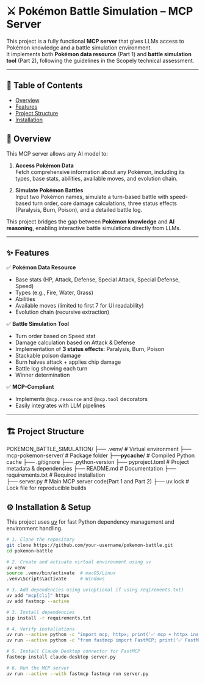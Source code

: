 # ⚔️ Pokémon Battle Simulation – MCP Server  

This project is a fully functional **MCP server** that gives LLMs access to Pokémon knowledge and a battle simulation environment.  
It implements both **Pokémon data resource** (Part 1) and **battle simulation tool** (Part 2), following the guidelines in the Scopely technical assessment.  

---

## 📖 Table of Contents  

- [Overview](#-overview)  
- [Features](#-features)  
- [Project Structure](#-project-structure)  
- [Installation](#-installation)  

## 📜 Overview  

This MCP server allows any AI model to:  

1. **Access Pokémon Data**  
   Fetch comprehensive information about any Pokémon, including its types, base stats, abilities, available moves, and evolution chain.  

2. **Simulate Pokémon Battles**  
   Input two Pokémon names, simulate a turn-based battle with speed-based turn order, core damage calculations, three status effects (Paralysis, Burn, Poison), and a detailed battle log.  

This project bridges the gap between **Pokémon knowledge** and **AI reasoning**, enabling interactive battle simulations directly from LLMs.  

---

## ✨ Features  

✅ **Pokémon Data Resource**  
- Base stats (HP, Attack, Defense, Special Attack, Special Defense, Speed)  
- Types (e.g., Fire, Water, Grass)  
- Abilities  
- Available moves (limited to first 7 for UI readability)  
- Evolution chain (recursive extraction)  

✅ **Battle Simulation Tool**  
- Turn order based on Speed stat  
- Damage calculation based on Attack & Defense  
- Implementation of **3 status effects:** Paralysis, Burn, Poison  
- Stackable poison damage  
- Burn halves attack + applies chip damage  
- Battle log showing each turn  
- Winner determination  

✅ **MCP-Compliant**  
- Implements `@mcp.resource` and `@mcp.tool` decorators  
- Easily integrates with LLM pipelines  

---

## 🏗 Project Structure  
POKEMON_BATTLE_SIMULATION/
 ├── .venv/                # Virtual environment
 ├── mcp-pokemon-server/   # Package folder
    ├──__pycache__/        # Compiled Python cache
    ├── .gitignore
    ├── .python-version
    ├── pyproject.toml        # Project metadata & dependencies
    ├── README.md             # Documentation
    ├── requirements.txt      # Required installation            
    ├── server.py             # Main MCP server code(Part 1 and Part 2)
    ├── uv.lock               # Lock file for reproducible builds

## ⚙️ Installation & Setup  

This project uses [uv](https://docs.astral.sh/uv/getting-started/installation/) for fast Python dependency management and environment handling.

```bash
# 1. Clone the repository
git clone https://github.com/your-username/pokemon-battle.git
cd pokemon-battle

# 2. Create and activate virtual environment using uv
uv venv
source .venv/bin/activate  # macOS/Linux
.venv\Scripts\activate     # Windows

# 3. Add dependencies using uv(optional if using reqirements.txt)
uv add "mcp[cli]" httpx
uv add fastmcp --active

# 3. Install dependencies
pip install -r requirements.txt

# 4. Verify installations
uv run --active python -c "import mcp, httpx; print('✅ mcp + httpx installed in ACTIVE env')"
uv run --active python -c "from fastmcp import FastMCP; print('✅ FastMCP class is available')"

# 5. Install Claude Desktop connector for FastMCP
fastmcp install claude-desktop server.py

# 6. Run the MCP server
uv run --active --with fastmcp fastmcp run server.py
